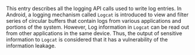 This entry describes all the logging API calls used to write log entries.
In Android, a logging mechanism called `Logcat` is introduced to view and filter series of circular buffers that contain logs from various applications and portions of the system. 
However, Log information in `Logcat` can be read out from other applications in the same device. Thus, the output of sensitive information to `Logcat` is considered that it has a vulnerability of the information leakage. 


